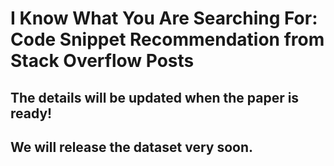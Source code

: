 # I Know What You Are Searching For: Code Snippet Recommendation from Stack Overflow Posts

## The details will be updated when the paper is ready! 
## We will release the dataset very soon.
